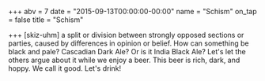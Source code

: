 +++
abv = 7
date = "2015-09-13T00:00:00-00:00"
name = "Schism"
on_tap = false
title = "Schism"

+++
[skiz-uhm] a split or division between strongly opposed sections or parties, caused by differences in opinion or belief. How can something be black and pale? Cascadian Dark Ale? Or is it India Black Ale? Let's let the others argue about it while we enjoy a beer. This beer is rich, dark, and hoppy. We call it good. Let's drink!